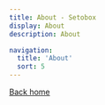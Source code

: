```yaml
---
title: About - Setobox
display: About
description: About

navigation:
  title: 'About'
  sort: 5
---
```


[Back home](/)
